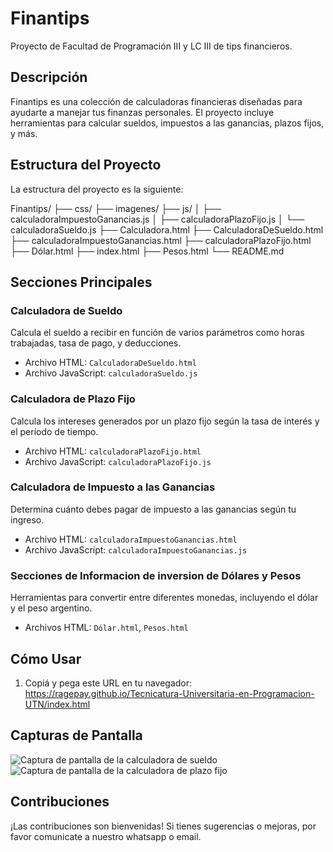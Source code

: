# Finantips
Proyecto de Facultad de Programación III y LC III de tips financieros.

## Descripción

Finantips es una colección de calculadoras financieras diseñadas para ayudarte a manejar tus finanzas personales. El proyecto incluye herramientas para calcular sueldos, impuestos a las ganancias, plazos fijos, y más.

## Estructura del Proyecto

La estructura del proyecto es la siguiente:

Finantips/
├── css/
├── imagenes/
├── js/
│ ├── calculadoraImpuestoGanancias.js
│ ├── calculadoraPlazoFijo.js
│ └── calculadoraSueldo.js
├── Calculadora.html
├── CalculadoraDeSueldo.html
├── calculadoraImpuestoGanancias.html
├── calculadoraPlazoFijo.html
├── Dólar.html
├── index.html
├── Pesos.html
└── README.md

## Secciones Principales

### Calculadora de Sueldo

Calcula el sueldo a recibir en función de varios parámetros como horas trabajadas, tasa de pago, y deducciones.

- Archivo HTML: `CalculadoraDeSueldo.html`
- Archivo JavaScript: `calculadoraSueldo.js`

### Calculadora de Plazo Fijo

Calcula los intereses generados por un plazo fijo según la tasa de interés y el período de tiempo.

- Archivo HTML: `calculadoraPlazoFijo.html`
- Archivo JavaScript: `calculadoraPlazoFijo.js`

### Calculadora de Impuesto a las Ganancias

Determina cuánto debes pagar de impuesto a las ganancias según tu ingreso.

- Archivo HTML: `calculadoraImpuestoGanancias.html`
- Archivo JavaScript: `calculadoraImpuestoGanancias.js`

### Secciones de Informacion de inversion de Dólares y Pesos

Herramientas para convertir entre diferentes monedas, incluyendo el dólar y el peso argentino.

- Archivos HTML: `Dólar.html`, `Pesos.html`

## Cómo Usar

1. Copiá y pega este URL en tu navegador: https://ragepay.github.io/Tecnicatura-Universitaria-en-Programacion-UTN/index.html


## Capturas de Pantalla

![Captura de pantalla de la calculadora de sueldo](ruta/a/la/captura1.png)
![Captura de pantalla de la calculadora de plazo fijo](ruta/a/la/captura2.png)

## Contribuciones

¡Las contribuciones son bienvenidas! Si tienes sugerencias o mejoras, por favor comunicate a nuestro whatsapp o email.

